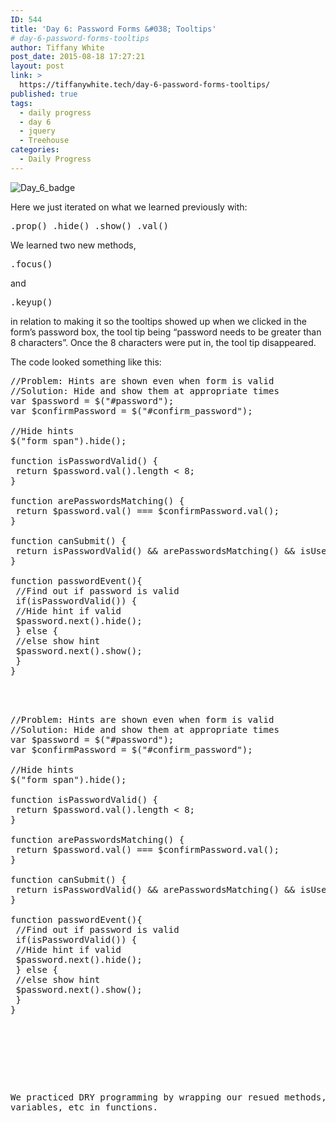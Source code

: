 ```yaml
---
ID: 544
title: 'Day 6: Password Forms &#038; Tooltips'
# day-6-password-forms-tooltips
author: Tiffany White
post_date: 2015-08-18 17:27:21
layout: post
link: >
  https://tiffanywhite.tech/day-6-password-forms-tooltips/
published: true
tags:
  - daily progress
  - day 6
  - jquery
  - Treehouse
categories:
  - Daily Progress
---
```

<img class="aligncenter" src="http://helloburgh.me/wp-content/uploads/2015/08/wpid-Screenshot-2015-08-15.png" alt="Day_6_badge" />

Here we just iterated on what we learned previously with:

<pre class="lang:javascript decode:1 " >.prop() .hide() .show() .val()</pre>

We learned two new methods,

<pre class="lang:javascript decode:1 " >.focus()</pre>

and

<pre class="lang:javascript decode:1 " >.keyup()</pre>

in relation to making it so the tooltips showed up when we clicked in the form’s password box, the tool tip being “password needs to be greater than 8 characters”. Once the 8 characters were put in, the tool tip disappeared.

The code looked something like this:



<pre class="lang:javascript decode:1 " >//Problem: Hints are shown even when form is valid
//Solution: Hide and show them at appropriate times
var $password = $(&quot;#password&quot;);
var $confirmPassword = $(&quot;#confirm_password&quot;);

//Hide hints
$(&quot;form span&quot;).hide();

function isPasswordValid() {
 return $password.val().length &lt; 8;
}

function arePasswordsMatching() {
 return $password.val() === $confirmPassword.val();
}

function canSubmit() {
 return isPasswordValid() &amp;&amp; arePasswordsMatching() &amp;&amp; isUsernamePresent();
}

function passwordEvent(){
 //Find out if password is valid
 if(isPasswordValid()) {
 //Hide hint if valid
 $password.next().hide();
 } else {
 //else show hint
 $password.next().show();
 }
}



<pre class="lang:javascript decode:1 " >//Problem: Hints are shown even when form is valid
//Solution: Hide and show them at appropriate times
var $password = $(&quot;#password&quot;);
var $confirmPassword = $(&quot;#confirm_password&quot;);

//Hide hints
$(&quot;form span&quot;).hide();

function isPasswordValid() {
 return $password.val().length &lt; 8;
}

function arePasswordsMatching() {
 return $password.val() === $confirmPassword.val();
}

function canSubmit() {
 return isPasswordValid() &amp;&amp; arePasswordsMatching() &amp;&amp; isUsernamePresent();
}

function passwordEvent(){
 //Find out if password is valid
 if(isPasswordValid()) {
 //Hide hint if valid
 $password.next().hide();
 } else {
 //else show hint
 $password.next().show();
 }
}




</pre>

We practiced DRY programming by wrapping our resued methods, variables, etc in functions.